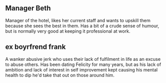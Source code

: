## Manager Beth

Manager of the hotel, likes her current staff and wants to upskill them because she sees the best in them.
Has a bit of a crude sense of humour, but is normally very good at keeping it professional at work.

## ex boyrfrend frank

A wanker abusive jerk who uses their lack of fulfilment in life as an excuse to abuse others. Has been dating Felicity for many years, but as his lack of ambition and lack of interest in self improvement kept causing his mental health to dip he'd take that out on those around him.
